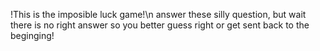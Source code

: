 !This is the imposible luck game!\n
answer these silly question, but wait there is no right answer so you better guess right or get sent back to the beginging!
